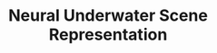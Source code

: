 ---
layout: default
title: 'Neural Underwater Scene Representation'
authors: Yunkai Tang*, <strong>Chengxuan Zhu</strong>*, <a href="https://wanrenjie.github.io/">Renjie Wan</a>, Chao Xu, <a href="https://ci.idm.pku.edu.cn/">Boxin Shi</a>
publication: In <i>Proceedings of the IEEE/CVF Conference on Computer Vision and Pattern Recognition</i>, 2024.
year: 2024.6
pdf: ''
code: ''
official_link: ''
---